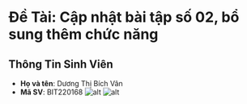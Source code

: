 # Đề Tài: Cập nhật bài tập số 02, bổ sung thêm chức năng

## Thông Tin Sinh Viên
- **Họ và tên**: Dương Thị Bích Vân
- **Mã SV**: BIT220168
![alt](BT6.1.png)
![alt](BT6.2.png)
